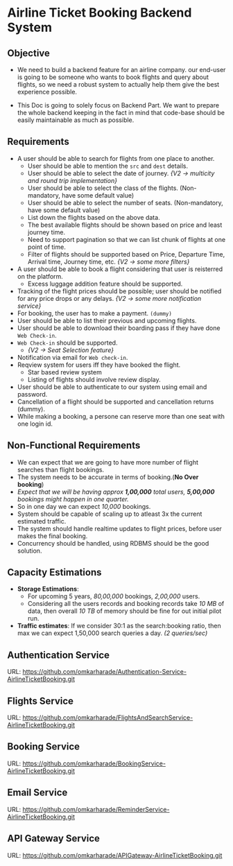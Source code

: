 # Airline Ticket Booking Backend System

## Objective

- We need to build a backend feature for an airline company. our end-user is going to be someone who wants to book flights and query about flights, so we need a robust system to actually help them give the best experience possible.

- This Doc is going to solely focus on Backend Part. We want to prepare the whole backend keeping in the fact in mind that code-base should be easily maintainable as much as possible.

## Requirements

- A user should be able to search for flights from one place to another.
  - User should be able to mention the `src` and `dest` details.
  - User should be able to select the date of journey. _{V2 -> multicity and round trip implementation}_
  - User should be able to select the class of the flights. (Non-mandatory, have some default value)
  - User should be able to select the number of seats. (Non-mandatory, have some default value)
  - List down the flights based on the above data.
  - The best available flights should be shown based on price and least journey time.
  - Need to support pagination so that we can list chunk of flights at one point of time.
  - Filter of flights should be supported based on Price, Departure Time, Arrival time, Journey time, etc. _{V2 -> some more filters}_
- A user should be able to book a flight considering that user is reisterred on the platform.
  - Excess luggage addition feature should be supported.
- Tracking of the flight prices should be possible; user should be notified for any price drops or any delays. _{V2 -> some more notification service}_
- For booking, the user has to make a payment. `(dummy)`
- User should be able to list their previous and upcoming flights.
- User should be able to download their boarding pass if they have done `Web Check-in`.
- `Web Check-in` should be supported.
  - _{V2 -> Seat Selection feature}_
- Notification via email for `Web check-in`.
- Reqview system for users iff they have booked the flight.
  - Star based review system
  - Listing of flights should involve review display.
- User should be able to authenticate to our system using email and password.
- Cancellation of a flight should be supported and cancellation returns (dummy).
- While making a booking, a persone can reserve more than one seat with one login id.

## Non-Functional Requirements

- We can expect that we are going to have more number of flight searches than flight bookings.
- The system needs to be accurate in terms of booking.(**No Over booking**)
- _Expect that we will be having approx **1,00,000** total users, **5,00,000** bookings might happen in one quarter._
- So in one day we can expect _10,000_ bookings.
- System should be capable of scaling up to atleast 3x the current estimated traffic.
- The system should handle realtime updates to flight prices, before user makes the final booking.
- Concurrency should be handled, using RDBMS should be the good solution.

## Capacity Estimations

- **Storage Estimations**:
  - For upcoming 5 years, _80,00,000_ bookings, _2,00,000_ users.
  - Considering all the users records and booking records take _10 MB_ of data, then overall _10 TB_ of memory should be fine for out initial pilot run.
- **Traffic estimates**: If we consider 30:1 as the search:booking ratio, then max we can expect 1,50,000 search queries a day. _(2 queries/sec)_

## Authentication Service

URL: <https://github.com/omkarharade/Authentication-Service-AirlineTicketBooking.git>

## Flights Service

URL: <https://github.com/omkarharade/FlightsAndSearchService-AirlineTicketBooking.git>

## Booking Service

URL: <https://github.com/omkarharade/BookingService-AirlineTicketBooking.git>

## Email Service

URL: <https://github.com/omkarharade/ReminderService-AirlineTicketBooking.git>

## API Gateway Service

URL: <https://github.com/omkarharade/APIGateway-AirlineTicketBooking.git>
